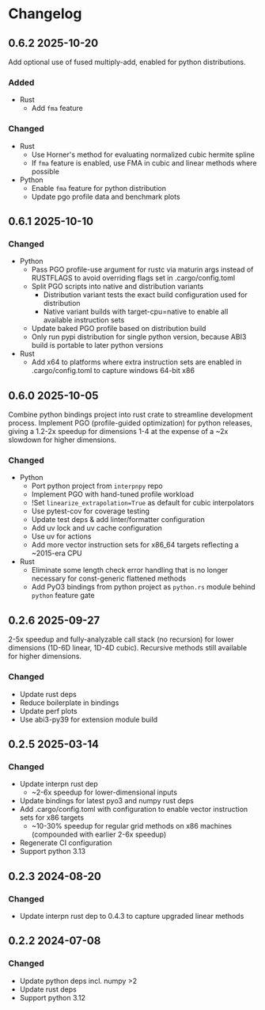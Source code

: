 # Changelog

## 0.6.2 2025-10-20

Add optional use of fused multiply-add, enabled for python distributions.

### Added

* Rust
  * Add `fma` feature

### Changed

* Rust
  * Use Horner's method for evaluating normalized cubic hermite spline
  * If `fma` feature is enabled, use FMA in cubic and linear methods where possible
* Python
  * Enable `fma` feature for python distribution
  * Update pgo profile data and benchmark plots

## 0.6.1 2025-10-10

### Changed

* Python
  * Pass PGO profile-use argument for rustc via maturin args instead of RUSTFLAGS to avoid overriding flags set in .cargo/config.toml
  * Split PGO scripts into native and distribution variants
    * Distribution variant tests the exact build configuration used for distribution
    * Native variant builds with target-cpu=native to enable all available instruction sets
  * Update baked PGO profile based on distribution build
  * Only run pypi distribution for single python version, because ABI3 build is portable to later python versions
* Rust
  * Add x64 to platforms where extra instruction sets are enabled in .cargo/config.toml to capture windows 64-bit x86

## 0.6.0 2025-10-05

Combine python bindings project into rust crate to streamline development process.
Implement PGO (profile-guided optimization) for python releases, giving a 1.2-2x speedup for
dimensions 1-4 at the expense of a ~2x slowdown for higher dimensions.

### Changed

* Python
  * Port python project from `interpnpy` repo
  * Implement PGO with hand-tuned profile workload
  * !Set `linearize_extrapolation=True` as default for cubic interpolators
  * Use pytest-cov for coverage testing
  * Update test deps & add linter/formatter configuration
  * Add uv lock and uv cache configuration
  * Use uv for actions
  * Add more vector instruction sets for x86_64 targets reflecting a ~2015-era CPU
* Rust
  * Eliminate some length check error handling that is no longer necessary for const-generic flattened methods
  * Add PyO3 bindings from python project as `python.rs` module behind `python` feature gate

## 0.2.6 2025-09-27

2-5x speedup and fully-analyzable call stack (no recursion) for lower dimensions
(1D-6D linear, 1D-4D cubic). Recursive methods still available for higher dimensions.

### Changed

* Update rust deps
* Reduce boilerplate in bindings
* Update perf plots
* Use abi3-py39 for extension module build

## 0.2.5 2025-03-14

### Changed

* Update interpn rust dep
  * ~2-6x speedup for lower-dimensional inputs
* Update bindings for latest pyo3 and numpy rust deps
* Add .cargo/config.toml with configuration to enable vector instruction sets for x86 targets
  * ~10-30% speedup for regular grid methods on x86 machines (compounded with earlier 2-6x speedup)
* Regenerate CI configuration
* Support python 3.13

## 0.2.3 2024-08-20

### Changed

* Update interpn rust dep to 0.4.3 to capture upgraded linear methods

## 0.2.2 2024-07-08

### Changed

* Update python deps incl. numpy >2
* Update rust deps
* Support python 3.12

